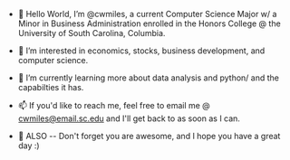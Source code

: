 - 👋 Hello World, I’m @cwmiles, a current Computer Science Major w/ a Minor in Business Administration enrolled in the Honors College @ the University of South Carolina, Columbia.
- 👀 I’m interested in economics, stocks, business development, and computer science.
- 🌱 I’m currently learning more about data analysis and python/ and the capabilties it has.
- 📫 If you'd like to reach me, feel free to email me @ cwmiles@email.sc.edu and I'll get back to as soon as I can.

- 💫 ALSO -- Don't forget you are awesome, and I hope you have a great day :)

<!---
cwmiles/cwmiles is a ✨ special ✨ repository because its `README.md` (this file) appears on your GitHub profile.
You can click the Preview link to take a look at your changes. I think this is for comments and doesnt show.
---> 
